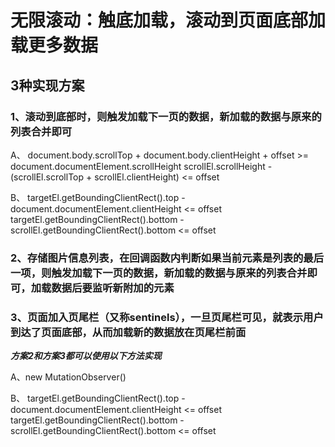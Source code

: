 # 无限滚动：触底加载，滚动到页面底部加载更多数据

## 3种实现方案

### 1、滚动到底部时，则触发加载下一页的数据，新加载的数据与原来的列表合并即可

<!-- window.onscroll -->
A、
document.body.scrollTop + document.body.clientHeight + offset >= document.documentElement.scrollHeight
scrollEl.scrollHeight - (scrollEl.scrollTop + scrollEl.clientHeight) <= offset

B、<!-- 使用window.onscroll + getBoundingClientRect实现滚动到底部效果 -->
targetEl.getBoundingClientRect().top - document.documentElement.clientHeight <= offset
targetEl.getBoundingClientRect().bottom - scrollEl.getBoundingClientRect().bottom <= offset

### 2、存储图片信息列表，在回调函数内判断如果当前元素是列表的最后一项，则触发加载下一页的数据，新加载的数据与原来的列表合并即可，加载数据后要监听新附加的元素

### 3、页面加入页尾栏（又称sentinels），一旦页尾栏可见，就表示用户到达了页面底部，从而加载新的数据放在页尾栏前面

***方案2和方案3都可以使用以下方法实现***

A、new MutationObserver()

B、<!-- 使用window.onscroll + getBoundingClientRect实现MutationObserver效果 -->
targetEl.getBoundingClientRect().top - document.documentElement.clientHeight <= offset
targetEl.getBoundingClientRect().bottom - scrollEl.getBoundingClientRect().bottom <= offset
